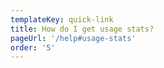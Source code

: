 ```yaml
---
templateKey: quick-link
title: How do I get usage stats?
pageUrl: '/help#usage-stats'
order: '5'
---
```

